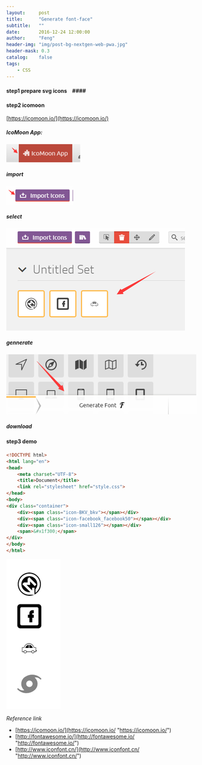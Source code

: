 ```yaml
---
layout:     post
title:      "Generate font-face"
subtitle:   ""
date:       2016-12-24 12:00:00
author:     "Feng"
header-img: "img/post-bg-nextgen-web-pwa.jpg"
header-mask: 0.3
catalog:    false
tags:
    - CSS
---
```


#### step1 prepare svg icons　####
#### step2 icomoon #####

[https://icomoon.io/](https://icomoon.io/)

##### IcoMoon App: #####

![Alt text](/imgs/1.png)

##### import  ######

![Alt text](/imgs/2.png)

##### select #####

![Alt text](/imgs/3.png)

##### gennerate #####

![Alt text](/imgs/4.png)

##### download #####


#### step3  demo ####

```html
<!DOCTYPE html>
<html lang="en">
<head>
	<meta charset="UTF-8">
	<title>Document</title>
	<link rel="stylesheet" href="style.css">
</head>
<body>
<div class="container">
	<div><span class="icon-BKV_bkv"></span></div>
	<div><span class="icon-facebook_facebook50"></span></div>
	<div><span class="icon-small126"></span></div>
	<span>&#x1f300;</span>
</div>
</body>
</html>
```

![Alt text](/imgs/5.png)



*Reference link*

* [https://icomoon.io/](https://icomoon.io/ "https://icomoon.io/")
* [http://fontawesome.io/](http://fontawesome.io/ "http://fontawesome.io/")
* [http://www.iconfont.cn/](http://www.iconfont.cn/ "http://www.iconfont.cn/")
